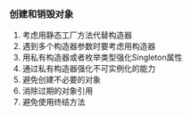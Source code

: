 ### 创建和销毁对象

1. 考虑用静态工厂方法代替构造器
2. 遇到多个构造器参数时要考虑用构造器
3. 用私有构造器或者枚举类型强化Singleton属性
4. 通过私有构造器强化不可实例化的能力
5. 避免创建不必要的对象
6. 消除过期的对象引用
7. 避免使用终结方法



